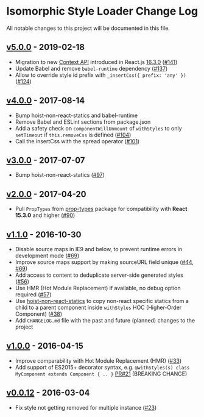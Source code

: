 # Isomorphic Style Loader Change Log

All notable changes to this project will be documented in this file.

## [v5.0.0] - 2019-02-18

- Migration to new [Context API](https://reactjs.org/docs/context.html) introduced in React.js
  [16.3.0](https://github.com/facebook/react/blob/master/CHANGELOG.md#1630-march-29-2018)
  ([#141](https://github.com/kriasoft/isomorphic-style-loader/pull/141))
- Update Babel and remove `babel-runtime` dependency
  ([#137](https://github.com/kriasoft/isomorphic-style-loader/pull/137))
- Allow to override style id prefix with `_insertCss({ prefix: 'any' })`
  ([#124](https://github.com/kriasoft/isomorphic-style-loader/pull/124))

## [v4.0.0] - 2017-08-14

- Bump hoist-non-react-statics and babel-runtime
- Remove Babel and ESLint sections from package.json
- Add a safety check on `componentWillUnmount` of `withStyles` to only `setTimeout` if `this.removeCss` is defined ([#104](https://github.com/kriasoft/isomorphic-style-loader/pull/104))
- Call the insertCss with the spread operator ([#101](https://github.com/kriasoft/isomorphic-style-loader/pull/101))

## [v3.0.0] - 2017-07-07

- Bump hoist-non-react-statics ([#97](https://github.com/kriasoft/isomorphic-style-loader/pull/97))

## [v2.0.0] - 2017-04-20

- Pull `PropTypes` from [prop-types](https://www.npmjs.com/package/prop-types) package for compatibility with **React 15.3.0** and higher ([#90](https://github.com/kriasoft/isomorphic-style-loader/pull/90))

## [v1.1.0] - 2016-10-30

- Disable source maps in IE9 and below, to prevent runtime errors in development mode ([#69](https://github.com/kriasoft/isomorphic-style-loader/pull/69))
- Improve source maps support by making sourceURL field unique ([#44](https://github.com/kriasoft/isomorphic-style-loader/pull/44), [#69](https://github.com/kriasoft/isomorphic-style-loader/pull/69))
- Add access to content to deduplicate server-side generated styles ([#56](https://github.com/kriasoft/isomorphic-style-loader/pull/56))
- Use HMR (Hot Module Replacement) if available, no debug option required ([#57](https://github.com/kriasoft/isomorphic-style-loader/pull/57))
- Use [hoist-non-react-statics](https://github.com/mridgway/hoist-non-react-statics) to copy non-react
  specific statics from a child to a parent component inside `withStyles` HOC (Higher-Order Component)
  ([#38](https://github.com/kriasoft/isomorphic-style-loader/pull/38))
- Add `CHANGELOG.md` file with the past and future (planned) changes to the project

## [v1.0.0] - 2016-04-15

- Improve comparability with Hot Module Replacement (HMR) ([#33](https://github.com/kriasoft/isomorphic-style-loader/pull/33))
- Add support of ES2015+ decorator syntax, e.g. `@withStyles(s) class MyComponent extends Component { .. }`
  [PR#21](https://github.com/kriasoft/isomorphic-style-loader/pull/21) (BREAKING CHANGE)

## [v0.0.12] - 2016-03-04

- Fix style not getting removed for multiple instance ([#23](https://github.com/kriasoft/isomorphic-style-loader/pull/23))

[unreleased]: https://github.com/kriasoft/isomorphic-style-loader/compare/v5.0.0...HEAD
[v5.0.0]: https://github.com/kriasoft/isomorphic-style-loader/compare/v4.0.0...v5.0.0
[v4.0.0]: https://github.com/kriasoft/isomorphic-style-loader/compare/v3.0.0...v4.0.0
[v3.0.0]: https://github.com/kriasoft/isomorphic-style-loader/compare/v2.0.0...v3.0.0
[v2.0.0]: https://github.com/kriasoft/isomorphic-style-loader/compare/v1.1.0...v2.0.0
[v1.1.0]: https://github.com/kriasoft/isomorphic-style-loader/compare/v1.0.0...v1.1.0
[v1.0.0]: https://github.com/kriasoft/isomorphic-style-loader/compare/v0.0.12...v1.0.0
[v0.0.12]: https://github.com/kriasoft/isomorphic-style-loader/compare/v0.0.11...v0.0.12
